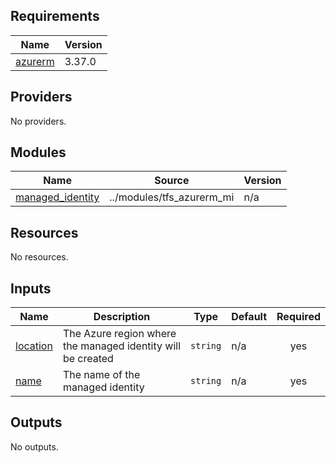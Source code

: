 <!-- BEGIN_TF_DOCS -->
## Requirements

| Name | Version |
|------|---------|
| <a name="requirement_azurerm"></a> [azurerm](#requirement\_azurerm) | 3.37.0 |

## Providers

No providers.

## Modules

| Name | Source | Version |
|------|--------|---------|
| <a name="module_managed_identity"></a> [managed\_identity](#module\_managed\_identity) | ../modules/tfs_azurerm_mi | n/a |

## Resources

No resources.

## Inputs

| Name | Description | Type | Default | Required |
|------|-------------|------|---------|:--------:|
| <a name="input_location"></a> [location](#input\_location) | The Azure region where the managed identity will be created | `string` | n/a | yes |
| <a name="input_name"></a> [name](#input\_name) | The name of the managed identity | `string` | n/a | yes |

## Outputs

No outputs.
<!-- END_TF_DOCS -->